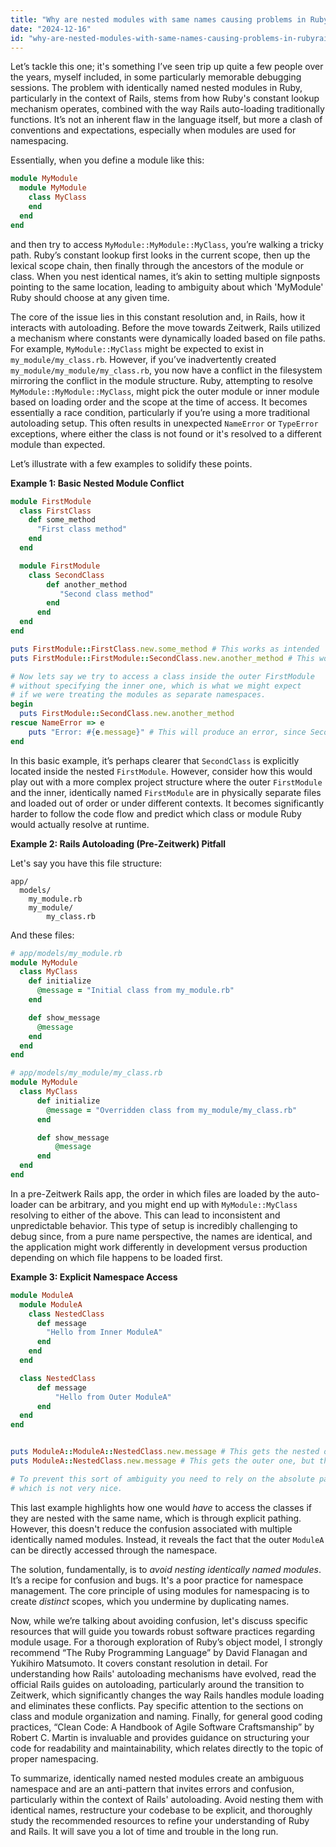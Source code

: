 ```yaml
---
title: "Why are nested modules with same names causing problems in Ruby/Rails?"
date: "2024-12-16"
id: "why-are-nested-modules-with-same-names-causing-problems-in-rubyrails"
---
```


Let’s tackle this one; it's something I’ve seen trip up quite a few people over the years, myself included, in some particularly memorable debugging sessions. The problem with identically named nested modules in Ruby, particularly in the context of Rails, stems from how Ruby's constant lookup mechanism operates, combined with the way Rails auto-loading traditionally functions. It’s not an inherent flaw in the language itself, but more a clash of conventions and expectations, especially when modules are used for namespacing.

Essentially, when you define a module like this:

```ruby
module MyModule
  module MyModule
    class MyClass
    end
  end
end
```

and then try to access `MyModule::MyModule::MyClass`, you’re walking a tricky path. Ruby’s constant lookup first looks in the current scope, then up the lexical scope chain, then finally through the ancestors of the module or class. When you nest identical names, it’s akin to setting multiple signposts pointing to the same location, leading to ambiguity about which 'MyModule' Ruby should choose at any given time.

The core of the issue lies in this constant resolution and, in Rails, how it interacts with autoloading. Before the move towards Zeitwerk, Rails utilized a mechanism where constants were dynamically loaded based on file paths. For example, `MyModule::MyClass` might be expected to exist in `my_module/my_class.rb`. However, if you’ve inadvertently created `my_module/my_module/my_class.rb`, you now have a conflict in the filesystem mirroring the conflict in the module structure. Ruby, attempting to resolve `MyModule::MyModule::MyClass`, might pick the outer module or inner module based on loading order and the scope at the time of access. It becomes essentially a race condition, particularly if you’re using a more traditional autoloading setup. This often results in unexpected `NameError` or `TypeError` exceptions, where either the class is not found or it's resolved to a different module than expected.

Let’s illustrate with a few examples to solidify these points.

**Example 1: Basic Nested Module Conflict**

```ruby
module FirstModule
  class FirstClass
    def some_method
      "First class method"
    end
  end

  module FirstModule
    class SecondClass
        def another_method
           "Second class method"
        end
      end
  end
end

puts FirstModule::FirstClass.new.some_method # This works as intended
puts FirstModule::FirstModule::SecondClass.new.another_method # This works too, but is confusing

# Now lets say we try to access a class inside the outer FirstModule
# without specifying the inner one, which is what we might expect
# if we were treating the modules as separate namespaces.
begin
  puts FirstModule::SecondClass.new.another_method
rescue NameError => e
    puts "Error: #{e.message}" # This will produce an error, since SecondClass is in the inner module.
end

```
In this basic example, it’s perhaps clearer that `SecondClass` is explicitly located inside the nested `FirstModule`. However, consider how this would play out with a more complex project structure where the outer `FirstModule` and the inner, identically named `FirstModule` are in physically separate files and loaded out of order or under different contexts. It becomes significantly harder to follow the code flow and predict which class or module Ruby would actually resolve at runtime.

**Example 2: Rails Autoloading (Pre-Zeitwerk) Pitfall**

Let's say you have this file structure:

```
app/
  models/
    my_module.rb
    my_module/
        my_class.rb
```

And these files:

```ruby
# app/models/my_module.rb
module MyModule
  class MyClass
    def initialize
      @message = "Initial class from my_module.rb"
    end

    def show_message
      @message
    end
  end
end

# app/models/my_module/my_class.rb
module MyModule
  class MyClass
      def initialize
        @message = "Overridden class from my_module/my_class.rb"
      end

      def show_message
          @message
      end
  end
end

```

In a pre-Zeitwerk Rails app, the order in which files are loaded by the auto-loader can be arbitrary, and you might end up with `MyModule::MyClass` resolving to either of the above. This can lead to inconsistent and unpredictable behavior. This type of setup is incredibly challenging to debug since, from a pure name perspective, the names are identical, and the application might work differently in development versus production depending on which file happens to be loaded first.

**Example 3: Explicit Namespace Access**

```ruby
module ModuleA
  module ModuleA
    class NestedClass
      def message
        "Hello from Inner ModuleA"
      end
    end
  end

  class NestedClass
      def message
          "Hello from Outer ModuleA"
      end
  end
end


puts ModuleA::ModuleA::NestedClass.new.message # This gets the nested one
puts ModuleA::NestedClass.new.message # This gets the outer one, but this is not ideal

# To prevent this sort of ambiguity you need to rely on the absolute pathing of constants
# which is not very nice.

```
This last example highlights how one would *have* to access the classes if they are nested with the same name, which is through explicit pathing. However, this doesn't reduce the confusion associated with multiple identically named modules. Instead, it reveals the fact that the outer `ModuleA` can be directly accessed through the namespace.

The solution, fundamentally, is to *avoid nesting identically named modules*. It’s a recipe for confusion and bugs. It's a poor practice for namespace management. The core principle of using modules for namespacing is to create *distinct* scopes, which you undermine by duplicating names.

Now, while we’re talking about avoiding confusion, let's discuss specific resources that will guide you towards robust software practices regarding module usage. For a thorough exploration of Ruby’s object model, I strongly recommend “The Ruby Programming Language” by David Flanagan and Yukihiro Matsumoto. It covers constant resolution in detail. For understanding how Rails' autoloading mechanisms have evolved, read the official Rails guides on autoloading, particularly around the transition to Zeitwerk, which significantly changes the way Rails handles module loading and eliminates these conflicts. Pay specific attention to the sections on class and module organization and naming. Finally, for general good coding practices, “Clean Code: A Handbook of Agile Software Craftsmanship” by Robert C. Martin is invaluable and provides guidance on structuring your code for readability and maintainability, which relates directly to the topic of proper namespacing.

To summarize, identically named nested modules create an ambiguous namespace and are an anti-pattern that invites errors and confusion, particularly within the context of Rails' autoloading. Avoid nesting them with identical names, restructure your codebase to be explicit, and thoroughly study the recommended resources to refine your understanding of Ruby and Rails. It will save you a lot of time and trouble in the long run.
